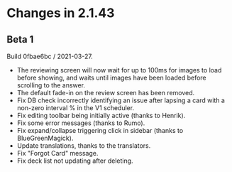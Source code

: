 # Changes in 2.1.43

## Beta 1

Build 0fbae6bc / 2021-03-27.

- The reviewing screen will now wait for up to 100ms for images to load before
  showing, and waits until images have been loaded before scrolling to the
  answer.
- The default fade-in on the review screen has been removed.
- Fix DB check incorrectly identifying an issue after lapsing a card with a
  non-zero interval % in the V1 scheduler.
- Fix editing toolbar being initially active (thanks to Henrik).
- Fix some error messages (thanks to Rumo).
- Fix expand/collapse triggering click in sidebar (thanks to BlueGreenMagick).
- Update translations, thanks to the translators.
- Fix "Forgot Card" message.
- Fix deck list not updating after deleting.
